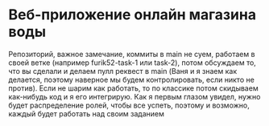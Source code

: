 # Веб-приложение онлайн магазина воды

Репозиторий, важное замечание, коммиты в main не суем, работаем в своей ветке (например furik52-task-1 или task-2), потом обсуждаем то, что вы сделали и делаем пулл реквест в main (Ваня и я знаем как делается, поэтому наверное мы будем контролировать, если никто не против). Если не шарим как работать, то по классике потом скидываем как-нибудь код и я его интегрирую. Как я первым глазом увидел, нужно будет распределение ролей, чтобы все успеть, поэтому и возможно, каждый будет работать над своим заданием